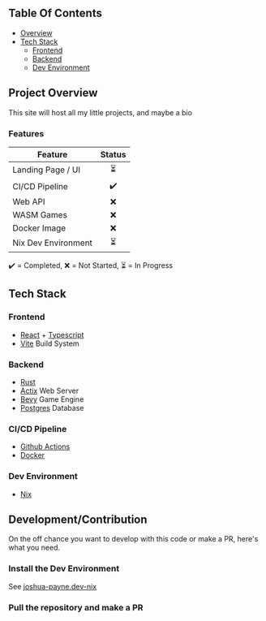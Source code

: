 ## Table Of Contents

- [Overview](#overview)
- [Tech Stack](#tech-stack)
  - [Frontend](#frontend)
  - [Backend](#backend)
  - [Dev Environment](#dev-environment)

## Project Overview

This site will host all my little projects, and maybe a bio

### Features

| **Feature**         | **Status** |
| ------------------- | :--------: |
| Landing Page / UI   |     ⏳     |
| CI/CD Pipeline      |     ✔️      |
| Web API             |     ❌     |
| WASM Games          |     ❌     |
| Docker Image        |     ❌     |
| Nix Dev Environment |     ⏳     |

✔️ = Completed, ❌ = Not Started, ⏳ = In Progress

## Tech Stack

### Frontend

- [React](https://react.dev) + [Typescript](https://www.typescriptlang.org/)
- [Vite](https://vitejs.dev/) Build System

### Backend

- [Rust](https://www.rust-lang.org/)
- [Actix](https://actix.rs/) Web Server
- [Bevy](https://bevyengine.org/) Game Engine
- [Postgres](https://www.postgresql.org/) Database

### CI/CD Pipeline

- [Github Actions](https://github.com/features/actions)
- [Docker](https://www.docker.com/)

### Dev Environment

- [Nix](https://www.nixos.org)

## Development/Contribution

On the off chance you want to develop with this code or make a PR, here's what
you need.

### Install the Dev Environment

See [joshua-payne.dev-nix](https://github.com/paynejj/joshua-payne.dev-nix/)

### Pull the repository and make a PR
